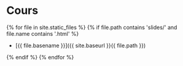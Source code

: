 # Cours

{% for file in site.static_files %}
{% if file.path contains 'slides/' and file.name contains '.html' %}

* [{{ file.basename }}]({{ site.baseurl }}{{ file.path }})

{% endif %}
{% endfor %}
